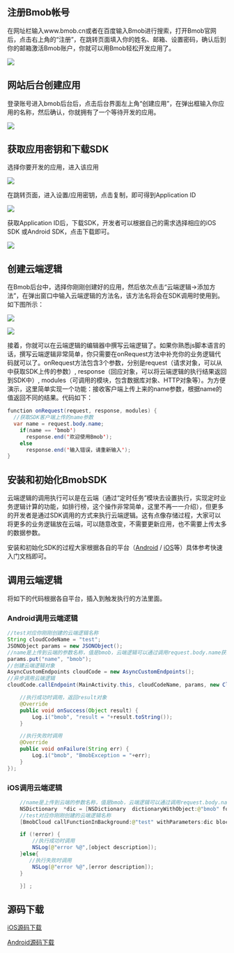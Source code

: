 ## 注册Bmob帐号
在网址栏输入www.bmob.cn或者在百度输入Bmob进行搜索，打开Bmob官网后，点击右上角的“注册”，在跳转页面填入你的姓名、邮箱、设置密码，确认后到你的邮箱激活Bmob账户，你就可以用Bmob轻松开发应用了。

![](image/rumen_zhuce.png)
## 网站后台创建应用

登录账号进入bmob后台后，点击后台界面左上角“创建应用”，在弹出框输入你应用的名称，然后确认，你就拥有了一个等待开发的应用。

![](image/rumen_chuangjian.png)
## 获取应用密钥和下载SDK

选择你要开发的应用，进入该应用

![](image/rumen_miyue_1.png)

在跳转页面，进入设置/应用密钥，点击复制，即可得到Application ID

![](image/rumen_miyue_2.png)

获取Application ID后，下载SDK，开发者可以根据自己的需求选择相应的iOS SDK 或Android SDK，点击下载即可。

![](image/rumen_miyue_3.png)


## 创建云端逻辑

在Bmob后台中，选择你刚刚创建好的应用，然后依次点击“云端逻辑->添加方法”，在弹出窗口中输入云端逻辑的方法名，该方法名将会在SDK调用时使用到。如下图所示：

![](image/cloudcodeadd1.png)

![](image/cloudcodeadd2.png)

接着，你就可以在云端逻辑的编辑器中撰写云端逻辑了。如果你熟悉js脚本语言的话，撰写云端逻辑非常简单，你只需要在onRequest方法中补充你的业务逻辑代码就可以了。onRequest方法包含3个参数，分别是request（请求对象，可以从中获取SDK上传的参数）, response（回应对象，可以将云端逻辑的执行结果返回到SDK中）, modules（可调用的模块，包含数据库对象、HTTP对象等）。为方便演示，这里简单实现一个功能：接收客户端上传上来的name参数，根据name的值返回不同的结果。代码如下：

```java
function onRequest(request, response, modules) {
  //获取SDK客户端上传的name参数
  var name = request.body.name;
    if(name == 'bmob')
      response.end('欢迎使用Bmob');
    else
      response.end('输入错误，请重新输入');
}                         
```

## 安装和初始化BmobSDK

云端逻辑的调用执行可以是在云端（通过“定时任务”模块去设置执行，实现定时业务逻辑计算的功能，如排行榜，这个操作非常简单，这里不再一一介绍），但更多的开发者是通过SDK调用的方式来执行云端逻辑。这有点像存储过程，大家可以将更多的业务逻辑放在云端，可以随意改变，不需要更新应用，也不需要上传太多的数据参数。

安装和初始化SDK的过程大家根据各自的平台（[Android](http://docs.bmob.cn/data/Android/a_faststart/doc/index.html "Android快速入门文档") / [iOS](http://docs.bmob.cn/data/iOS/a_faststart/doc/index.html "iOS快速入门文档")等）具体参考快速入门文档即可。

## 调用云端逻辑

将如下的代码根据各自平台，插入到触发执行的方法里面。

### Android调用云端逻辑

```java
//test对应你刚刚创建的云端逻辑名称
String cloudCodeName = "test";
JSONObject params = new JSONObject();
//name是上传到云端的参数名称，值是bmob，云端逻辑可以通过调用request.body.name获取这个值 
params.put("name", "bmob");
//创建云端逻辑对象
AsyncCustomEndpoints cloudCode = new AsyncCustomEndpoints();
//异步调用云端逻辑
cloudCode.callEndpoint(MainActivity.this, cloudCodeName, params, new CloudCodeListener() {

    //执行成功时调用，返回result对象
    @Override
    public void onSuccess(Object result) {
        Log.i("bmob", "result = "+result.toString());
    }

    //执行失败时调用
    @Override
    public void onFailure(String err) {
        Log.i("bmob", "BmobException = "+err);
    }
});
```

### iOS调用云端逻辑

```java
	//name是上传到云端的参数名称，值是bmob，云端逻辑可以通过调用request.body.name获取这个值 
    NSDictionary  *dic = [NSDictionary  dictionaryWithObject:@"bmob" forKey:@"name"];
    //test对应你刚刚创建的云端逻辑名称
    [BmobCloud callFunctionInBackground:@"test" withParameters:dic block:^(id object, NSError *error) {

    if (!error) {
     	//执行成功时调用
    	NSLog(@"error %@",[object description]);
    }else{
       //执行失败时调用
    	NSLog(@"error %@",[error description]);
    }

    }] ;
```

## 源码下载

[iOS源码下载](https://github.com/bmob/bmob-ios-demo/blob/master/CloudFunction.zip)

[Android源码下载](http://www.bmob.cn/static/Bmob_Sample_android_cloud.zip "Android源码下载")




